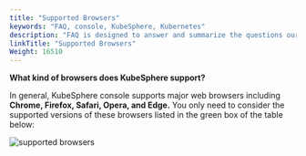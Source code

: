 ```yaml
---
title: "Supported Browsers"
keywords: "FAQ, console, KubeSphere, Kubernetes"
description: "FAQ is designed to answer and summarize the questions our users most frequently ask about KubeSphere Console."
linkTitle: "Supported Browsers"
Weight: 16510
---
```


**What kind of browsers does KubeSphere support?**

In general, KubeSphere console supports major web browsers including **Chrome, Firefox, Safari, Opera, and Edge.** You only need to consider the supported versions of these browsers listed in the green box of the table below:

![supported browsers](/images/docs/faq/console-browser.png)
